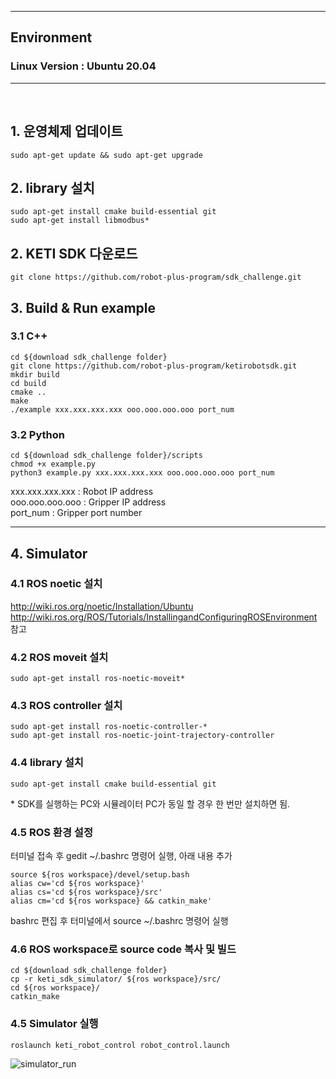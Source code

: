 ***
## Environment

### Linux Version : Ubuntu 20.04
***

<br>

## 1. 운영체제 업데이트
~~~
sudo apt-get update && sudo apt-get upgrade
~~~

## 2. library 설치
~~~
sudo apt-get install cmake build-essential git 
sudo apt-get install libmodbus*
~~~

## 2. KETI SDK 다운로드
~~~
git clone https://github.com/robot-plus-program/sdk_challenge.git
~~~

## 3. Build & Run example
### 3.1 C++
~~~
cd ${download sdk_challenge folder}
git clone https://github.com/robot-plus-program/ketirobotsdk.git
mkdir build
cd build
cmake ..
make
./example xxx.xxx.xxx.xxx ooo.ooo.ooo.ooo port_num
~~~
### 3.2 Python
~~~
cd ${download sdk_challenge folder}/scripts
chmod +x example.py
python3 example.py xxx.xxx.xxx.xxx ooo.ooo.ooo.ooo port_num
~~~
xxx.xxx.xxx.xxx : Robot IP address<br>
ooo.ooo.ooo.ooo : Gripper IP address<br>
port_num : Gripper port number<br>

***
## 4. Simulator
### 4.1 ROS noetic 설치<br>
http://wiki.ros.org/noetic/Installation/Ubuntu<br>
http://wiki.ros.org/ROS/Tutorials/InstallingandConfiguringROSEnvironment 참고
<br>

### 4.2 ROS moveit 설치
~~~
sudo apt-get install ros-noetic-moveit*
~~~

### 4.3 ROS controller 설치
~~~
sudo apt-get install ros-noetic-controller-*
sudo apt-get install ros-noetic-joint-trajectory-controller
~~~

### 4.4 library 설치
~~~
sudo apt-get install cmake build-essential git 
~~~
\* SDK를 실행하는 PC와 시뮬레이터 PC가 동일 할 경우 한 번만 설치하면 됨.

### 4.5 ROS 환경 설정
터미널 접속 후 gedit ~/.bashrc 명령어 실행, 아래 내용 추가
~~~
source ${ros workspace}/devel/setup.bash
alias cw='cd ${ros workspace}'
alias cs='cd ${ros workspace}/src'
alias cm='cd ${ros workspace} && catkin_make'
~~~
bashrc 편집 후 터미널에서 source ~/.bashrc 명령어 실행

### 4.6 ROS workspace로 source code 복사 및 빌드
~~~
cd ${download sdk_challenge folder}
cp -r keti_sdk_simulator/ ${ros workspace}/src/
cd ${ros workspace}/
catkin_make
~~~

### 4.5 Simulator 실행
~~~
roslaunch keti_robot_control robot_control.launch
~~~
![simulator_run](./imgs/simulator_run.png)
